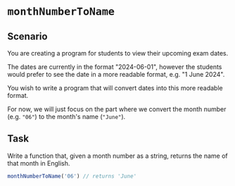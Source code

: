 # `monthNumberToName`

##  Scenario

You are creating a program for students to view their upcoming exam dates.

The dates are currently in the format "2024-06-01", however the students would prefer to see the date in a more readable format, e.g. "1 June 2024".

You wish to write a program that will convert dates into this more readable format.

For now, we will just focus on the part where we convert the month number (e.g. `"06"`) to the month's name (`"June"`).

## Task

Write a function that, given a month number as a string, returns the name of that month in English.

```js
monthNumberToName('06') // returns 'June'
```